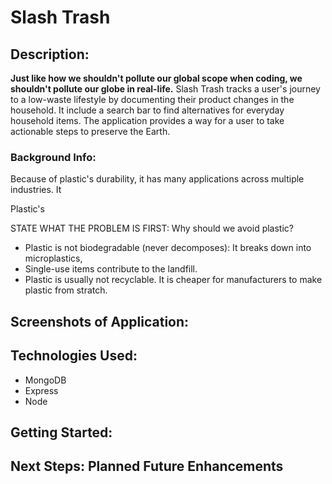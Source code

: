 # Slash Trash

## Description:
**Just like how we shouldn't pollute our global scope when coding, we shouldn't pollute our globe in real-life.**
Slash Trash tracks a user's journey to a low-waste lifestyle by documenting their product changes in the household.
It include a search bar to find alternatives for everyday household items.
The application provides a way for a user to take actionable steps to preserve the Earth.

### Background Info:
Because of plastic's durability, it has many applications across multiple industries.
It 

Plastic's 

STATE WHAT THE PROBLEM IS FIRST: Why should we avoid plastic?
 - Plastic is not biodegradable (never decomposes): It breaks down into microplastics,
 - Single-use items contribute to the landfill.
 - Plastic is usually not recyclable. It is cheaper for manufacturers to make plastic from stratch. 

## Screenshots of Application:


## Technologies Used:
- MongoDB 
- Express
- Node

## Getting Started:

## Next Steps: Planned Future Enhancements
